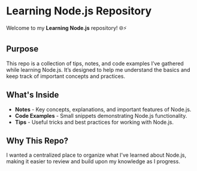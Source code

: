 # Learning Node.js Repository

Welcome to my **Learning Node.js** repository! 🌐⚡

## Purpose
This repo is a collection of tips, notes, and code examples I’ve gathered while learning Node.js. It’s designed to help me understand the basics and keep track of important concepts and practices.

## What's Inside
- **Notes** - Key concepts, explanations, and important features of Node.js.
- **Code Examples** - Small snippets demonstrating Node.js functionality.
- **Tips** - Useful tricks and best practices for working with Node.js.

## Why This Repo?
I wanted a centralized place to organize what I’ve learned about Node.js, making it easier to review and build upon my knowledge as I progress.
